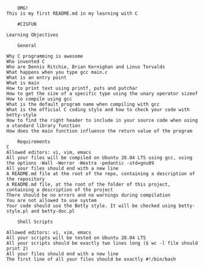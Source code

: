 		OMG!
	This is my first README.md in my learning with C

		#CISFUN

	Learning Objectives

		General
	
	Why C programming is awesome
	Who invented C
	Who are Dennis Ritchie, Brian Kernighan and Linus Torvalds
	What happens when you type gcc main.c
	What is an entry point
	What is main
	How to print text using printf, puts and putchar
	How to get the size of a specific type using the unary operator sizeof
	How to compile using gcc
	What is the default program name when compiling with gcc
	What is the official C coding style and how to check your code with betty-style
	How to find the right header to include in your source code when using a standard library function
	How does the main function influence the return value of the program

		Requirements
	C
	Allowed editors: vi, vim, emacs
	All your files will be compiled on Ubuntu 20.04 LTS using gcc, using the options -Wall -Werror -Wextra -pedantic -std=gnu89
	All your files should end with a new line
	A README.md file at the root of the repo, containing a description of the repository
	A README.md file, at the root of the folder of this project, containing a description of the project
	There should be no errors and no warnings during compilation
	You are not allowed to use system
	Your code should use the Betty style. It will be checked using betty-style.pl and betty-doc.pl
	
		Shell Scripts
	
	Allowed editors: vi, vim, emacs
	All your scripts will be tested on Ubuntu 20.04 LTS
	All your scripts should be exactly two lines long ($ wc -l file should print 2)
	All your files should end with a new line
	The first line of all your files should be exactly #!/bin/bash
